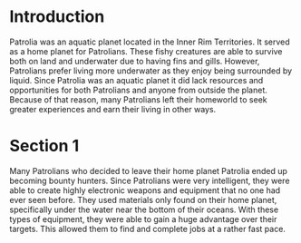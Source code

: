 # Introduction
Patrolia was an aquatic planet located in the Inner Rim Territories.
It served as a home planet for Patrolians.
These fishy creatures are able to survive both on land and underwater due to having fins and gills.
However, Patrolians prefer living more underwater as they enjoy being surrounded by liquid.
Since Patrolia was an aquatic planet it did lack resources and opportunities for both Patrolians and anyone from outside the planet.
Because of that reason, many Patrolians left their homeworld to seek greater experiences and earn their living in other ways.

# Section 1
Many Patrolians who decided to leave their home planet Patrolia ended up becoming bounty hunters.
Since Patrolians were very intelligent, they were able to create highly electronic weapons and equipment that no one had ever seen before.
They used materials only found on their home planet, specifically under the water near the bottom of their oceans.
With these types of equipment, they were able to gain a huge advantage over their targets.
This allowed them to find and complete jobs at a rather fast pace.